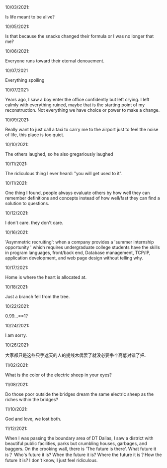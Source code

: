 10/03/2021:

Is life meant to be alive?

10/05/2021:

Is that because the snacks changed their formula or I was no longer that me?

10/06/2021:

Everyone runs toward their eternal denouement.

10/07/2021

Everything spoiling

10/07/2021:

Years ago, I saw a boy enter the office confidently but left crying. I left calmly with everything ruined, maybe that is the starting point of my reconstruction. Not everything we have choice or power to make a change.

10/09/2021:

Really want to just call a taxi to carry me to the airport just to feel the noise of life, this place is too quiet.

10/10/2021:

The others laughed, so he also gregariously laughed

10/11/2021:

The ridiculous thing I ever heard: "you will get used to it".

10/11/2021:

One thing I found, people always evaluate others by how well they can remember definitions and concepts instead of how well/fast they can find a solution to questions.

10/12/2021:

I don't care. they don't care.

10/16/2021:

'Asymmetric recruiting': when a company provides a 'summer internship opportunity ' which requires undergraduate college students have the skills in program languages, front/back end, Database management, TCP/IP, application development, and web page design without telling why.

10/17/2021:

Home is where the heart is allocated at.

10/18/2021:

Just a branch fell from the tree.

10/22/2021:

0.99...==1?

10/24/2021:

I am sorry.

10/26/2021:

大家都只是这些只手遮天的人的提线木偶罢了就没必要争个高低对错了把.

11/02/2021:

What is the color of the electric sheep in your eyes?

11/08/2021:

Do those poor outside the bridges dream the same electric sheep as the riches within the bridges?

11/10/2021:

God and love, we lost both.

11/12/2021:

When I was passing the boundary area of DT Dallas, I saw a district with beautiful public facilities, parks but crumbling houses, garbages, and baggers. On the crooking wall, there is 'The future is there'. What future it is？ Who's future it is? When the future it is? Where the future it is？How the future it is? I don't know, I just feel ridiculous.

